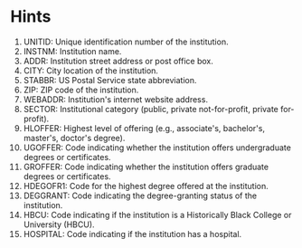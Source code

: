 # Hints

1. UNITID: Unique identification number of the institution.
2. INSTNM: Institution name.
3. ADDR: Institution street address or post office box.
4. CITY: City location of the institution.
5. STABBR: US Postal Service state abbreviation.
6. ZIP: ZIP code of the institution.
7. WEBADDR: Institution's internet website address.
8. SECTOR: Institutional category (public, private not-for-profit, private for-profit).
9. HLOFFER: Highest level of offering (e.g., associate's, bachelor's, master's, doctor's degree).
10. UGOFFER: Code indicating whether the institution offers undergraduate degrees or certificates.
11. GROFFER: Code indicating whether the institution offers graduate degrees or certificates.
12. HDEGOFR1: Code for the highest degree offered at the institution.
13. DEGGRANT: Code indicating the degree-granting status of the institution.
14. HBCU: Code indicating if the institution is a Historically Black College or University (HBCU).
15. HOSPITAL: Code indicating if the institution has a hospital.

